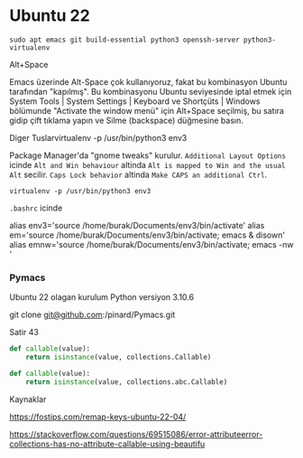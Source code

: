 # Ubuntu 22

```
sudo apt emacs git build-essential python3 openssh-server python3-virtualenv
```

Alt+Space

Emacs üzerinde Alt-Space çok kullanıyoruz, fakat bu kombinasyon Ubuntu
tarafından "kapılmış". Bu kombinasyonu Ubuntu seviyesinde iptal etmek
için System Tools | System Settings | Keyboard ve Shortçüts | Windows
bölümunde "Activate the window menü" için Alt+Space seçilmiş, bu
satıra gidip çift tıklama yapın ve Silme (backspace) düğmesine basın.

Diger Tuslarvirtualenv -p /usr/bin/python3 env3

Package Manager'da "gnome tweaks" kurulur. `Additional Layout Options`
icinde `Alt and Win behaviour` altinda `Alt is mapped to Win and the
usual Alt` secilir.  `Caps Lock behavior` altinda `Make CAPS an
additional Ctrl`.

```
virtualenv -p /usr/bin/python3 env3
```

`.bashrc` icinde

alias env3='source /home/burak/Documents/env3/bin/activate'
alias em='source /home/burak/Documents/env3/bin/activate; emacs & disown'
alias emnw='source /home/burak/Documents/env3/bin/activate; emacs -nw '

### Pymacs

Ubuntu 22 olagan kurulum Python versiyon 3.10.6 

git clone git@github.com:/pinard/Pymacs.git

Satir 43

```python
def callable(value):
    return isinstance(value, collections.Callable)
```

```python
def callable(value):
    return isinstance(value, collections.abc.Callable)
```



Kaynaklar

https://fostips.com/remap-keys-ubuntu-22-04/

https://stackoverflow.com/questions/69515086/error-attributeerror-collections-has-no-attribute-callable-using-beautifu

